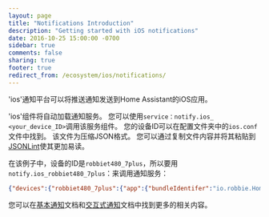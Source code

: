 ```yaml
---
layout: page
title: "Notifications Introduction"
description: "Getting started with iOS notifications"
date: 2016-10-25 15:00:00 -0700
sidebar: true
comments: false
sharing: true
footer: true
redirect_from: /ecosystem/ios/notifications/
---
```


'ios'通知平台可以将推送通知发送到Home Assistant的iOS应用。

'ios'组件将自动加载通知服务。
您可以使用`service：notify.ios_ <your_device_ID>`调用该服务组件。
您的设备ID可以在配置文件夹中的`ios.conf`文件中找到。 该文件为压缩JSON格式。 您可以通过复制文件内容并将其粘贴到[JSONLint](http://jsonlint.com)使其更加易读。

在该例子中，设备的ID是`robbiet480_7plus`，所以要用`notify.ios_robbiet480_7plus`：来调用通知服务：
```json
{"devices":{"robbiet480_7plus":{"app":{"bundleIdentifer":"io.robbie.HomeAssistant","versionNumber":1,"buildNumber":53},"pushSounds":[],"permissions":["location"],"deviceId":"robbiet480_7plus","device":{"type":"iPhone 7 Plus","systemName":"iOS","systemVersion":"10.3","permanentID":"AB9F02FE-6AC6-47B8-ADEB-5DD87B489156","localizedModel":"iPhone","name":"Robbie's iPhone 7 Plus","model":"iPhone"},"battery":{"state":"Full","level":100},"pushToken":"SECRET","pushId":"SECRET"}}}
```

您可以在[基本通知](https://home-assistant.io/docs/ecosystem/ios/notifications/basic/)文档和[交互式通知](https://home-assistant.io/docs/ecosystem/ios/notifications/actions/)文档中找到更多的相关内容。
